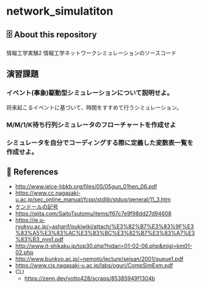 # network_simulatiton
## 🗄 About this repository
情報工学実験2 情報工学ネットワークシミュレーションのソースコード

## 演習課題
### イベント(事象)駆動型シミュレーションについて説明せよ。
将来起こるイベントに基づいて、時間をすすめて行うシミュレーション。
### M/M/1/K待ち行列シミュレータのフローチャートを作成せよ

### シミュレータを自分でコーディングする際に定義した変数表一覧を作成せよ。

## 📖 References
* http://www.ieice-hbkb.org/files/05/05gun_01hen_06.pdf
* https://www.cc.nagasaki-u.ac.jp/sec_online_manual/fcpp/stdlib/stdug/general/11_3.htm
* [ケンドールの記号](https://ja.wikipedia.org/wiki/%E3%82%B1%E3%83%B3%E3%83%89%E3%83%BC%E3%83%AB%E3%81%AE%E8%A8%98%E5%8F%B7)
* https://qiita.com/SaitoTsutomu/items/f67c7e9f98dd27d94608
* https://ie.u-ryukyu.ac.jp/~asharif/pukiwiki/attach/%E3%82%B7%E3%83%9F%E3%83%A5%E3%83%AC%E3%83%BC%E3%82%B7%E3%83%A7%E3%83%B3_mm1.pdf
* http://www.it-shikaku.jp/top30.php?hidari=01-02-06.php&migi=km01-02.php
* http://www.bunkyo.ac.jp/~nemoto/lecture/seisan/2001/queue1.pdf
* https://www.cis.nagasaki-u.ac.jp/labs/oguri/CompSimExm.pdf
* CLI
  * https://zenn.dev/yotto428/scraps/85385949f1304b
